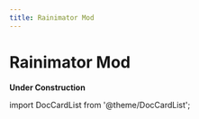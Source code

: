 ```yaml
---
title: Rainimator Mod
---
```


# Rainimator Mod

**Under Construction**

import DocCardList from '@theme/DocCardList';

<!-- <DocCardList /> -->
